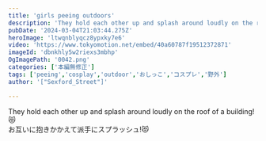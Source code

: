 ```yaml
---
title: 'girls peeing outdoors'
description: 'They hold each other up and splash around loudly on the roof of a building!'
pubDate: '2024-03-04T21:03:44.275Z'
heroImage: 'ltwqnblyqcz8ypxky7e6'
video: 'https://www.tokyomotion.net/embed/40a60787f19512372871'
imageId: 'dbnkhly5w2riexs3mbhp'
OgImagePath: '0042.png'
categories: ['本編無修正']
tags: ['peeing','cosplay','outdoor','おしっこ','コスプレ','野外']
author: '["Sexford_Street"]'

---
```


They hold each other up and splash around loudly on the roof of a building!😻<br>
お互いに抱きかかえて派手にスプラッシュ!😻




